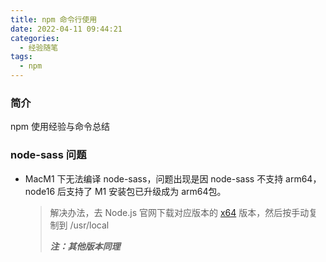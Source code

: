 ```yaml
---
title: npm 命令行使用
date: 2022-04-11 09:44:21
categories:
  - 经验随笔
tags:
  - npm
---
```


### 简介

npm 使用经验与命令总结

<!-- more -->

### node-sass 问题

- MacM1 下无法编译 node-sass，问题出现是因 node-sass 不支持 arm64，node16 后支持了 M1 安装包已升级成为 arm64包。

  > 解决办法，去 Node.js 官网下载对应版本的 [x64](https://nodejs.org/dist/v16.14.2/node-v16.14.2-darwin-x64.tar.gz) 版本，然后按手动复制到 /usr/local
  >
  > ***注：其他版本同理***
